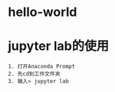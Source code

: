 # hello-world


# jupyter lab的使用
```
1. 打开Anaconda Prompt  
2. 先cd到工作文件夹  
3. 输入> jupyter lab  
```
